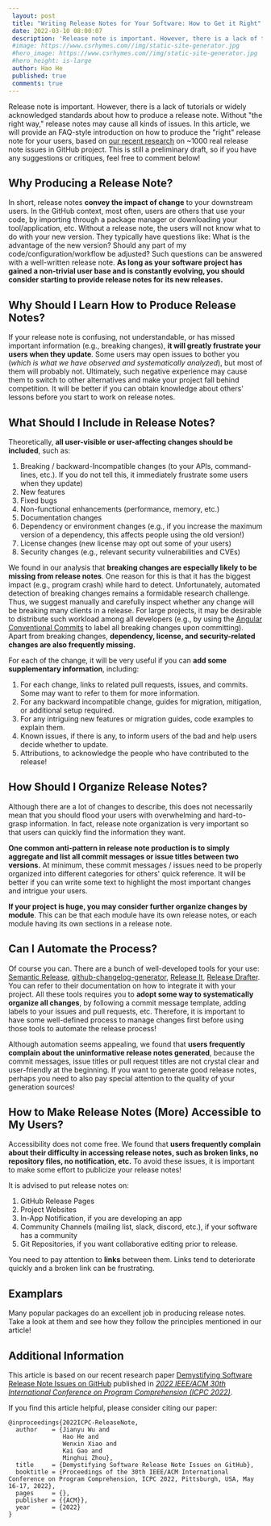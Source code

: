 ```yaml
---
 layout: post
 title: "Writing Release Notes for Your Software: How to Get it Right"
 date: 2022-03-10 08:00:07
 description: 'Release note is important. However, there is a lack of tutorials or widely acknowledged standards about how to produce a release note. Without "the right way," release notes may cause all kinds of issues. In this article, we will provide an FAQ-style introduction on how to produce the "right" release note for your users, based on [our recent research](https://hehao98.github.io/publication/2022-release-notes) on ~1000 real release note issues in GitHub project. This is still a preliminary draft, so if you have any suggestions or critiques, feel free to comment below!'
 #image: https://www.csrhymes.com//img/static-site-generator.jpg
 #hero_image: https://www.csrhymes.com//img/static-site-generator.jpg
 #hero_height: is-large
 author: Hao He
 published: true
 comments: true
---
```


Release note is important. However, there is a lack of tutorials or widely acknowledged standards about how to produce a release note. Without "the right way," release notes may cause all kinds of issues. In this article, we will provide an FAQ-style introduction on how to produce the "right" release note for your users, based on [our recent research](https://hehao98.github.io/publication/2022-release-notes) on ~1000 real release note issues in GitHub project. This is still a preliminary draft, so if you have any suggestions or critiques, feel free to comment below!

## Why Producing a Release Note?

In short, release notes **convey the impact of change** to your downstream users. In the GitHub context, most often, users are others that use your code, by importing through a package manager or downloading your tool/application, etc. Without a release note, the users will not know what to do with your new version. They typically have questions like: What is the advantage of the new version? Should any part of my code/configuration/workflow be adjusted? Such questions can be answered with a well-written release note. **As long as your software project has gained a non-trivial user base and is constantly evolving, you should consider starting to provide release notes for its new releases.**

## Why Should I Learn How to Produce Release Notes?

If your release note is confusing, not understandable, or has missed important information (e.g., breaking changes), **it will greatly frustrate your users when they update**. Some users may open issues to bother you (*which is what we have observed and systematically analyzed*), but most of them will probably not. Ultimately, such negative experience may cause them to switch to other alternatives and make your project fall behind competition. It will be better if you can obtain knowledge about others' lessons before you start to work on release notes.

## What Should I Include in Release Notes?

Theoretically, **all user-visible or user-affecting changes should be included**, such as:

1. Breaking / backward-Incompatible changes (to your APIs, command-lines, etc.). If you do not tell this, it immediately frustrate some users when they update)
2. New features
3. Fixed bugs
4. Non-functional enhancements (performance, memory, etc.)
5. Documentation changes
6. Dependency or environment changes (e.g., if you increase the maximum version of a dependency, this affects people using the old version!)
7. License changes (new license may opt out some of your users)
8. Security changes (e.g., relevant security vulnerabilities and CVEs)

We found in our analysis that **breaking changes are especially likely to be missing from release notes**. One reason for this is that it has the biggest impact (e.g., program crash) while hard to detect. Unfortunately, automated detection of breaking changes remains a formidable research challenge. Thus, we suggest manually and carefully inspect whether any change will be breaking many clients in a release. For large projects, it may be desirable to distribute such workload among all developers (e.g., by using the [Angular Conventional Commits](https://www.conventionalcommits.org/en/v1.0.0-beta.4/) to label all breaking changes upon committing). Apart from breaking changes, **dependency, license, and security-related changes are also frequently missing.**

For each of the change, it will be very useful if you can **add some supplementary information**, including:

1. For each change, links to related pull requests, issues, and commits. Some may want to refer to them for more information.
2. For any backward incompatible change, guides for migration, mitigation, or additional setup required.
3. For any intriguing new features or migration guides, code examples to explain them.
4. Known issues, if there is any, to inform users of the bad and help users decide whether to update.
5. Attributions, to acknowledge the people who have contributed to the release!

## How Should I Organize Release Notes?

Although there are a lot of changes to describe, this does not necessarily mean that you should flood your users with overwhelming and hard-to-grasp information. In fact, release note organization is very important so that users can quickly find the information they want.

**One common anti-pattern in release note production is to simply aggregate and list all commit messages or issue titles between two versions.** At minimum, these commit messages / issues need to be properly organized into different categories for others' quick reference. It will be better if you can write some text to highlight the most important changes and intrigue your users. 

**If your project is huge, you may consider further organize changes by module**. This can be that each module have its own release notes, or each module having its own sections in a release note.

## Can I Automate the Process?

Of course you can. There are a bunch of well-developed tools for your use: [Semantic Release](https://github.com/semantic-release/semantic-release), [github-changelog-generator](https://github.com/github-changelog-generator/github-changelog-generator), [Release It](https://github.com/release-it/release-it), [Release Drafter](https://github.com/release-drafter/release-drafter). You can refer to their documentation on how to integrate it with your project. All these tools requires you to **adopt some way to systematically organize all changes**, by following a commit message template, adding labels to your issues and pull requests, etc. Therefore, it is important to have some well-defined process to manage changes first before using those tools to automate the release process!

Although automation seems appealing, we found that **users frequently complain about the uninformative release notes generated**, because the commit messages, issue titles or pull request titles are not crystal clear and user-friendly at the beginning. If you want to generate good release notes, perhaps you need to also pay special attention to the quality of your generation sources!

## How to Make Release Notes (More) Accessible to My Users?

Accessibility does not come free. We found that **users frequently complain about their difficulty in accessing release notes, such as broken links, no repository files, no notification, etc.** To avoid these issues, it is important to make some effort to publicize your release notes! 

It is advised to put release notes on:

1. GitHub Release Pages
2. Project Websites
3. In-App Notification, if you are developing an app
4. Community Channels (mailing list, slack, discord, etc.), if your software has a community
5. Git Repositories, if you want collaborative editing prior to release.

You need to pay attention to **links** between them. Links tend to deteriorate quickly and a broken link can be frustrating.

## Examplars

Many popular packages do an excellent job in producing release notes. Take a look at them and see how they follow the principles mentioned in our article! 

## Additional Information

This article is based on our recent research paper [Demystifying Software Release Note Issues on GitHub](https://hehao98.github.io/publication/2022-release-notes) published in [*2022 IEEE/ACM 30th International Conference on Program Comprehension (ICPC 2022)*](https://conf.researchr.org/home/icpc-2022). 

If you find this article helpful, please consider citing our paper:

```
@inproceedings{2022ICPC-ReleaseNote,
  author    = {Jianyu Wu and
               Hao He and
               Wenxin Xiao and
               Kai Gao and
               Minghui Zhou},
  title     = {Demystifying Software Release Note Issues on GitHub},
  booktitle = {Proceedings of the 30th IEEE/ACM International Conference on Program Comprehension, ICPC 2022, Pittsburgh, USA, May 16-17, 2022},
  pages     = {},
  publisher = {{ACM}},
  year      = {2022}
}
```
